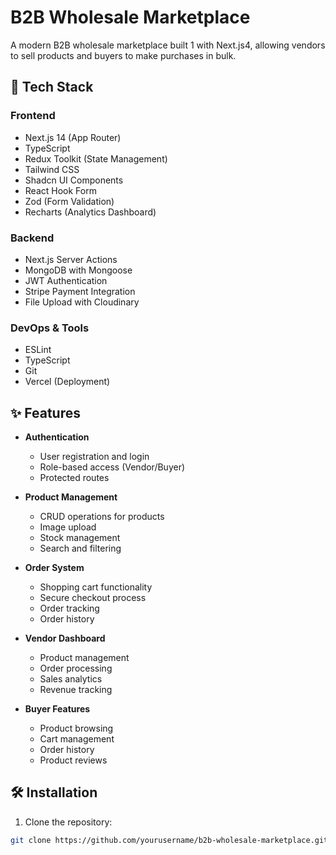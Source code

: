 # B2B Wholesale Marketplace

A modern B2B wholesale marketplace built 1 with Next.js4, allowing vendors to sell products and buyers to make purchases in bulk.

## 🚀 Tech Stack

### Frontend

- Next.js 14 (App Router)
- TypeScript
- Redux Toolkit (State Management)
- Tailwind CSS
- Shadcn UI Components
- React Hook Form
- Zod (Form Validation)
- Recharts (Analytics Dashboard)

### Backend

- Next.js Server Actions
- MongoDB with Mongoose
- JWT Authentication
- Stripe Payment Integration
- File Upload with Cloudinary

### DevOps & Tools

- ESLint
- TypeScript
- Git
- Vercel (Deployment)

## ✨ Features

- **Authentication**

  - User registration and login
  - Role-based access (Vendor/Buyer)
  - Protected routes

- **Product Management**

  - CRUD operations for products
  - Image upload
  - Stock management
  - Search and filtering

- **Order System**

  - Shopping cart functionality
  - Secure checkout process
  - Order tracking
  - Order history

- **Vendor Dashboard**

  - Product management
  - Order processing
  - Sales analytics
  - Revenue tracking

- **Buyer Features**
  - Product browsing
  - Cart management
  - Order history
  - Product reviews

## 🛠 Installation

1. Clone the repository:

```bash
git clone https://github.com/yourusername/b2b-wholesale-marketplace.git
```
